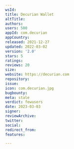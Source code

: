 ```yaml
---
wsId: 
title: Decurian Wallet
altTitle: 
authors: 
users: 500
appId: com.decurian
appCountry: 
released: 2021-12-27
updated: 2022-03-02
version: '2.0'
stars: 5
ratings: 
reviews: 20
size: 
website: https://decurian.com
repository: 
issue: 
icon: com.decurian.jpg
bugbounty: 
meta: stale
verdict: fewusers
date: 2023-03-03
signer: 
reviewArchive: 
twitter: 
social: 
redirect_from: 
features: 

---
```


